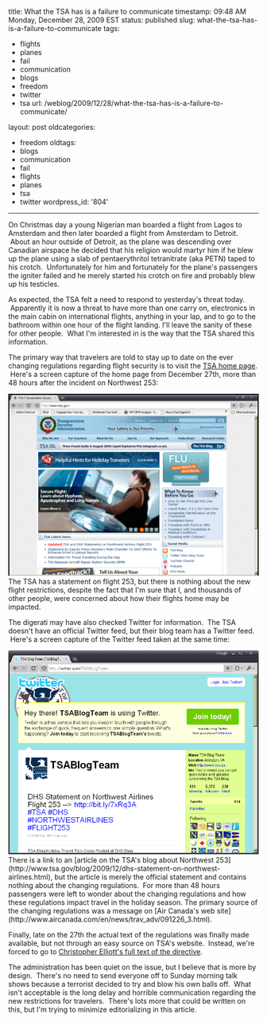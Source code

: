 title: What the TSA has is a failure to communicate
timestamp: 09:48 AM Monday, December 28, 2009 EST
status: published
slug: what-the-tsa-has-is-a-failure-to-communicate
tags:
- flights
- planes
- fail
- communication
- blogs
- freedom
- twitter
- tsa
url: /weblog/2009/12/28/what-the-tsa-has-is-a-failure-to-communicate/

layout: post
oldcategories:
- freedom
oldtags:
- blogs
- communication
- fail
- flights
- planes
- tsa
- twitter
wordpress_id: '804'

---

On Christmas day a young Nigerian man boarded a flight from Lagos to Amsterdam and then later boarded a flight from Amsterdam to Detroit.  About an hour outside of Detroit, as the plane was descending over Canadian airspace he decided that his religion would martyr him if he blew up the plane using a slab of pentaerythritol tetranitrate (aka PETN) taped to his crotch.  Unfortunately for him and fortunately for the plane's passengers the igniter failed and he merely started his crotch on fire and probably blew up his testicles.

As expected, the TSA felt a need to respond to yesterday's threat today.  Apparently it is now a threat to have more than one carry on, electronics in the main cabin on international flights, anything in your lap, and to go to the bathroom within one hour of the flight landing. I'll leave the sanity of these for other people.  What I'm interested in is the way that the TSA shared this information.

The primary way that travelers are told to stay up to date on the ever changing regulations regarding flight security is to visit the [TSA home page](http://www.tsa.gov/).  Here's a screen capture of the home page from December 27th, more than 48 hours after the incident on Northwest 253:

<img src="/weblog/media/2009/12/TSAWebsiteFail.png">
The TSA has a statement on flight 253, but there is nothing about the new flight restrictions, despite the fact that I'm sure that I, and thousands of other people, were concerned about how their flights home may be impacted.

The digerati may have also checked Twitter for information.  The TSA doesn't have an official Twitter feed, but their blog team has a Twitter feed.  Here's a screen capture of the Twitter feed taken at the same time:

<img src="/weblog/media/2009/12/TSATwitterFail.png">
There is a link to an [article on the TSA's blog about Northwest 253](http://www.tsa.gov/blog/2009/12/dhs-statement-on-northwest-airlines.html), but the article is merely the official statement and contains nothing about the changing regulations.  For more than 48 hours passengers were left to wonder about the changing regulations and how these regulations impact travel in the holiday season. The primary source of the changing regulations was a message on [Air Canada's web site](http://www.aircanada.com/en/news/trav_adv/091226_3.html).

Finally, late on the 27th the actual text of the regulations was finally made available, but not through an easy source on TSA's website.  Instead, we're forced to go to [Christopher Elliott's full text of the directive](http://www.elliott.org/blog/full-text-of-sd-1544-09-06-authorizing-pat-downs-physical-inspection/).

The administration has been quiet on the issue, but I believe that is more by design.  There's no need to send everyone off to Sunday morning talk shows because a terrorist decided to try and blow his own balls off.  What isn't acceptable is the long delay and horrible communication regarding the new restrictions for travelers.  There's lots more that could be written on this, but I'm trying to minimize editorializing in this article.
